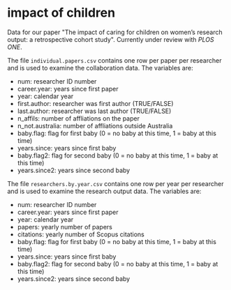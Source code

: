 # impact of children

Data for our paper "The impact of caring for children on women’s research output: a retrospective cohort study". Currently under review with _PLOS ONE_.

The file `individual.papers.csv` contains one row per paper per researcher and is used to examine the collaboration data. The variables are:
* num: researcher ID number
* career.year: years since first paper
* year: calendar year
* first.author: researcher was first author (TRUE/FALSE)
* last.author: researcher was last author (TRUE/FALSE)
* n_affils: number of affliations on the paper
* n_not.australia: number of affliations outside Australia
* baby.flag: flag for first baby (0 = no baby at this time, 1 = baby at this time)
* years.since: years since first baby
* baby.flag2: flag for second baby (0 = no baby at this time, 1 = baby at this time)
* years.since2: years since second baby

The file `researchers.by.year.csv` contains one row per year per researcher and is used to examine the research output data. The variables are:
* num: researcher ID number
* career.year: years since first paper
* year: calendar year
* papers: yearly number of papers
* citations: yearly number of Scopus citations
* baby.flag: flag for first baby (0 = no baby at this time, 1 = baby at this time)
* years.since: years since first baby
* baby.flag2: flag for second baby (0 = no baby at this time, 1 = baby at this time)
* years.since2: years since second baby
